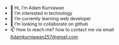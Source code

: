 - 👋 Hi, I’m Adam Kurniawan
- 👀 I’m interested in technology
- 🌱 I’m currently learning web developer
- 💞️ I’m looking to collaborate on github
- 📫 How to reach me? how to contact me via email Adamkurniawan257@gmail.com

<!---
kurniawan2/kurniawan2 is a ✨ special ✨ repository because its `README.md` (this file) appears on your GitHub profile.
You can click the Preview link to take a look at your changes.
--->
